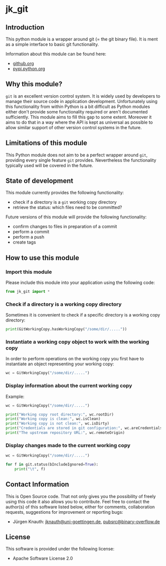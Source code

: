 ﻿jk_git
==========

Introduction
------------

This python module is a wrapper around git (= the git binary file). It is ment as a simple interface to basic git functionality.

Information about this module can be found here:

* [github.org](https://github.com/jkpubsrc/....)
* [pypi.python.org](https://pypi.python.org/pypi/jk_git)

Why this module?
----------------

`git` is an excellent version control system. It is widely used by developers to manage their source code in application development. Unfortunately using this functionality from within Python is a bit difficult as Python modules either don't provide some functionality required or aren't documented sufficiently. This module aims to fill this gap to some extent. Moreover it aims to do that in a way where the API is kept as universal as possible to allow similar support of other version control systems in the future.

Limitations of this module
--------------------------

This Python module does not aim to be a perfect wrapper around `git`, providing every single feature `git` provides. Nevertheless the functionality typically used will be covered in the future.

State of development
--------------------

This module currently provides the following functionality:

* check if a directory is a `git` working copy directory
* retrieve the status: which files need to be committed?

Future versions of this module will provide the following functionality:

* confirm changes to files in preparation of a commit
* perform a commit
* perform a push
* create tags

How to use this module
----------------------

### Import this module

Please include this module into your application using the following code:

```python
from jk_git import *
```

### Check if a directory is a working copy directory

Sometimes it is convenient to check if a specific directory is a working copy directory:

```python
print(GitWorkingCopy.hasWorkingCopy("/some/dir/....."))
```

### Instantiate a working copy object to work with the working copy

In order to perform operations on the working copy you first have to instantiate an object representing your working copy:

```python
wc = GitWorkingCopy("/some/dir/.....")
```

### Display information about the current working copy

Example:

```python
wc = GitWorkingCopy("/some/dir/.....")

print("Working copy root directory:", wc.rootDir)
print("Working copy is clean:", wc.isClean)
print("Working copy is not clean:", wc.isDirty)
print("Credentials are stored in git configuration:", wc.areCredentialsStored)
print("The upstream repository URL:", wc.remoteOrigin)
```

### Display changes made to the current working copy

```python
wc = GitWorkingCopy("/some/dir/.....")

for f in git.status(bIncludeIgnored=True):
	print("\t", f)
```

Contact Information
-------------------

This is Open Source code. That not only gives you the possibility of freely using this code it also
allows you to contribute. Feel free to contact the author(s) of this software listed below, either
for comments, collaboration requests, suggestions for improvement or reporting bugs:

* Jürgen Knauth: jknauth@uni-goettingen.de, pubsrc@binary-overflow.de

License
-------

This software is provided under the following license:

* Apache Software License 2.0



